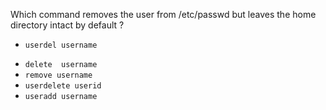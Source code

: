  Which command removes the user from /etc/passwd but leaves the home directory intact by default ?
+ `userdel username`
* `delete  username`
* `remove username`
* `userdelete userid`
* `useradd username`

